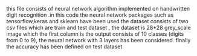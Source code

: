 this file consists of neural network algorithm implemented on handwritten digit recognition .in this code the neural network packages such as tensorflow,keras and sklearn have been used
the dataset consists of two csv files which are train and test dataset ,
the dataset is 28*28 grey_scale image which the first column is the output consists of 10 classes (digits from 0 to 9),
the neural network with 3 layers has been considered.
finally the accuracy has been defined on test dataset.
